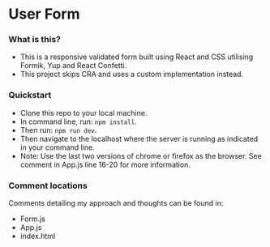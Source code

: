# User Form

### What is this?

- This is a responsive validated form built using React and CSS utilising Formik, Yup and React Confetti.
- This project skips CRA and uses a custom implementation instead.

### Quickstart

- Clone this repo to your local machine.
- In command line, run: `npm install`.
- Then run: `npm run dev`.
- Then navigate to the localhost where the server is running as indicated in your command line.
- Note: Use the last two versions of chrome or firefox as the browser. See comment in App.js line 16-20 for more information.

### Comment locations

Comments detailing my approach and thoughts can be found in:

- Form.js
- App.js
- index.html
